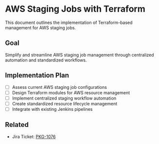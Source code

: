 # AWS Staging Jobs with Terraform

This document outlines the implementation of Terraform-based management for AWS staging jobs.

## Goal

Simplify and streamline AWS staging job management through centralized automation and standardized workflows.

## Implementation Plan

- [ ] Assess current AWS staging job configurations
- [ ] Design Terraform modules for AWS resource management  
- [ ] Implement centralized staging workflow automation
- [ ] Create standardized resource lifecycle management
- [ ] Integrate with existing Jenkins pipelines

## Related

- Jira Ticket: [PKG-1076](https://perconadev.atlassian.net/browse/PKG-1076)